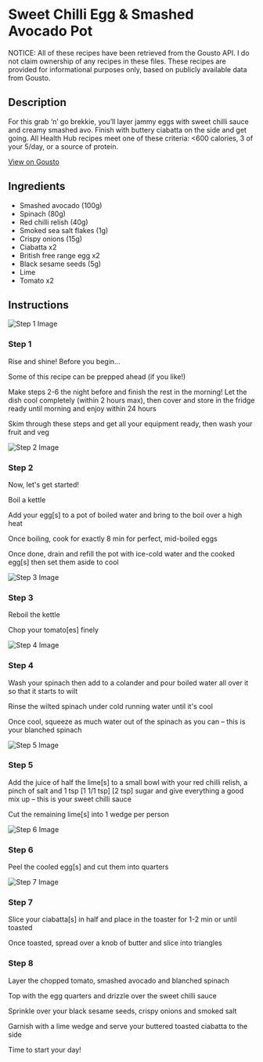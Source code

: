 # Sweet Chilli Egg & Smashed Avocado Pot

NOTICE: All of these recipes have been retrieved from the Gousto API. I do not claim ownership of any recipes in these files. These recipes are provided for informational purposes only, based on publicly available data from Gousto.

## Description

For this grab ‘n’ go brekkie, you’ll layer jammy eggs with sweet chilli sauce and creamy smashed avo. Finish with buttery ciabatta on the side and get going. All Health Hub recipes meet one of these criteria: <600 calories, 3 of your 5/day, or a source of protein.

[View on Gousto](https://www.gousto.co.uk/recipes/cookbook/breakfast-sweet-chilli-egg-smashed-avocado-pot)

## Ingredients

- Smashed avocado (100g)
- Spinach (80g)
- Red chilli relish (40g)
- Smoked sea salt flakes (1g)
- Crispy onions (15g)
- Ciabatta x2
- British free range egg x2
- Black sesame seeds (5g)
- Lime
- Tomato x2

## Instructions

![Step 1 Image](https://production-media.gousto.co.uk/cms/recipe-step-image/Breakfast-Step-1-1-1729073634863-x200.jpg)

### Step 1

Rise and shine! Before you begin…

Some of this recipe can be prepped ahead (if you like!)

Make steps 2-6 the night before and finish the rest in the morning! Let the dish cool completely (within 2 hours max), then cover and store in the fridge ready until morning and enjoy within 24 hours

Skim through these steps and get all your equipment ready, then wash your fruit and veg

![Step 2 Image](https://production-media.gousto.co.uk/cms/recipe-step-image/step-2-1727103364706-x200.jpg)

### Step 2

Now, let's get started!

Boil a kettle

Add your egg[s] to a pot of boiled water and bring to the boil over a high heat

Once boiling, cook for exactly 8 min for perfect, mid-boiled eggs

Once done, drain and refill the pot with ice-cold water and the cooked egg[s] then set them aside to cool

![Step 3 Image](https://production-media.gousto.co.uk/cms/recipe-step-image/step-3-1727103368532-x200.jpg)

### Step 3

Reboil the kettle

Chop your tomato[es] finely

![Step 4 Image](https://production-media.gousto.co.uk/cms/recipe-step-image/step-4-1727103372428-x200.jpg)

### Step 4

Wash your spinach then add to a colander and pour boiled water all over it so that it starts to wilt

Rinse the wilted spinach under cold running water until it's cool

Once cool, squeeze as much water out of the spinach as you can – this is your blanched spinach

![Step 5 Image](https://production-media.gousto.co.uk/cms/recipe-step-image/step-5-1727103376097-x200.jpg)

### Step 5

Add the juice of half the lime[s] to a small bowl with your red chilli relish, a pinch of salt and 1 tsp <span class="text-purple">[1 1/1 tsp] </span><span class="text-danger">[2 tsp]</span> sugar and give everything a good mix up – this is your sweet chilli sauce

Cut the remaining lime[s] into 1 wedge per person

![Step 6 Image](https://production-media.gousto.co.uk/cms/recipe-step-image/step-6-1727103379489-x200.jpg)

### Step 6

Peel the cooled egg[s] and cut them into quarters

![Step 7 Image](https://production-media.gousto.co.uk/cms/recipe-step-image/step-7-1727103383391-x200.jpg)

### Step 7

Slice your ciabatta[s] in half and place in the toaster for 1-2 min or until toasted

Once toasted, spread over a knob of butter and slice into triangles

### Step 8

Layer the chopped tomato, smashed avocado and blanched spinach

Top with the egg quarters and drizzle over the sweet chilli sauce

Sprinkle over your black sesame seeds, crispy onions and smoked salt

Garnish with a lime wedge and serve your buttered toasted ciabatta to the side

Time to start your day!

